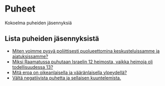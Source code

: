 # Puheet
Kokoelma puheiden jäsennyksiä


## Lista puheiden jäsennyksistä

* [Miten voimme pysyä poliittisesti puolueettomina keskusteluissamme ja ajatuksissamme?](jasennykset/november052020.md)
* [Miksi Raamatussa puhutaan Israelin 12 heimosta, vaikka heimoja oli todellisuudessa 13?](jasennykset/february112021.md)
* [Mitä eroa on oikeanlaisella ja vääränlaisella ylpeydellä?](jasennykset/april012021.md)
* [Vältä negatiivista puhetta ja sellaisen kuuntelemista.](jasennykset/june032021.md)





